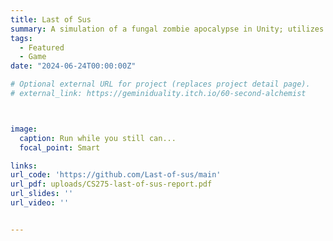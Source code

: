 ```yaml
---
title: Last of Sus
summary: A simulation of a fungal zombie apocalypse in Unity; utilizes behavior trees, boiding, AI pathing, and L-systems
tags:
  - Featured
  - Game
date: "2024-06-24T00:00:00Z"

# Optional external URL for project (replaces project detail page).
# external_link: https://geminiduality.itch.io/60-second-alchemist



image:
  caption: Run while you still can...
  focal_point: Smart

links:
url_code: 'https://github.com/Last-of-sus/main'
url_pdf: uploads/CS275-last-of-sus-report.pdf
url_slides: ''
url_video: ''


---
```

